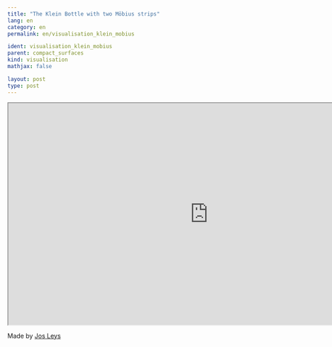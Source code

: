 ```yaml
---
title: "The Klein Bottle with two Möbius strips"
lang: en
category: en
permalink: en/visualisation_klein_mobius

ident: visualisation_klein_mobius
parent: compact_surfaces
kind: visualisation
mathjax: false

layout: post
type: post
---
```



<div class="resource vid">
<iframe width="900" height="500"
	src="https://www.youtube.com/embed/a5Azcwe9p4o?rel=0">
</iframe>
</div>

Made by <a href="http://www.josleys.com/" target="_blank">Jos Leys</a>